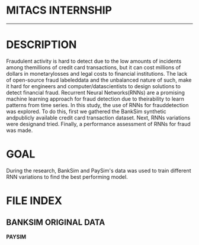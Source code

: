 # MITACS INTERNSHIP
_______

# DESCRIPTION

Fraudulent activity is hard to detect due to the low amounts of incidents among themillions  of credit  card transactions,  but  it can  cost millions  of dollars  in  monetarylosses and legal costs to financial institutions.  The lack of open-source fraud labeleddata and the unbalanced nature of such, make it hard for engineers and computer/datascientists  to  design  solutions  to  detect  financial  fraud.   Recurrent  Neural  Networks(RNNs) are a promising machine learning approach for fraud detection due to theirability to learn patterns from time series.  In this study, the use of RNNs for frauddetection  was  explored.   To  do  this,  first  we  gathered  the  BankSim  synthetic  andpublicly available credit card transaction dataset.  Next, RNNs variations were designand tried.  Finally, a performance assessment of RNNs for fraud was made.

# GOAL

During the research, BankSim and PaySim's data was used to train different RNN variations to find the best performing model.

# FILE INDEX

**BANKSIM**
ORIGINAL DATA
- 


**PAYSIM**